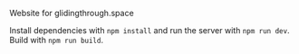 Website for glidingthrough.space

Install dependencies with `npm install` and run the server with `npm run dev`. Build with `npm run build`.
